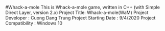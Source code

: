 #Whack-a-mole
This is Whack-a-mole game, written in C++ (with Simple Direct Layer, version 2.x)
Project Title: Whack-a-mole(WaM) 
Project Developer : Cuong Dang Trung
Project Starting Date : 9/4/2020
Project Compatibility : Windows 10

